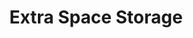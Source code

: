 ---
title: "Extra Space Storage"
url: /pittsburgh/extra-space-storage-park-manor-boulevard/
shop: Mieten
---